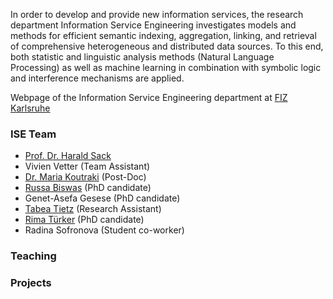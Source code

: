 In order to develop and provide new information services, the research department Information Service Engineering investigates models and methods for efficient semantic indexing, aggregation, linking, and retrieval of comprehensive heterogeneous and distributed data sources. To this end, both statistic and linguistic analysis methods (Natural Language Processing) as well as machine learning in combination with symbolic logic and interference mechanisms are applied.

Webpage of the Information Service Engineering department at [FIZ Karlsruhe](https://www.fiz-karlsruhe.de/en/forschung/information-service-engineering)

### ISE Team

- [Prof. Dr. Harald Sack](https://www.fiz-karlsruhe.de/en/forschung/lebenslauf-prof-dr-harald-sack) 
- Vivien Vetter (Team Assistant)
- [Dr. Maria Koutraki](https://www.fiz-karlsruhe.de/index.php/en/forschung/lebenslauf-und-publikationen-dr-maria-koutraki) (Post-Doc)
- [Russa Biswas](https://www.fiz-karlsruhe.de/index.php/en/forschung/lebenslauf-und-publikationen-russa-biswas) (PhD candidate)
- Genet-Asefa Gesese (PhD candidate) 
- [Tabea Tietz](https://www.fiz-karlsruhe.de/index.php/en/forschung/lebenslauf-und-publikationen-tabea-tietz) (Research Assistant)
- [Rima Türker](https://www.fiz-karlsruhe.de/index.php/en/forschung/lebenslauf-und-publikationen-rima-tuerker) (PhD candidate)
- Radina Sofronova (Student co-worker)

### Teaching

### Projects




